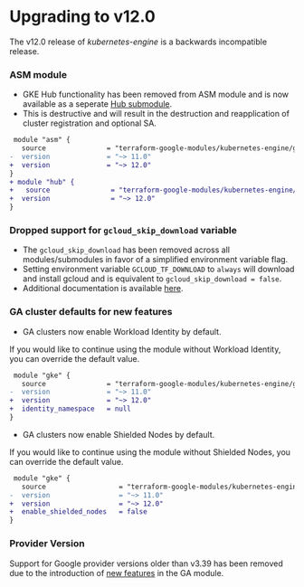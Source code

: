 # Upgrading to v12.0

The v12.0 release of *kubernetes-engine* is a backwards incompatible
release.

### ASM module

- GKE Hub functionality has been removed from ASM module and is now available as a seperate [Hub submodule](https://github.com/terraform-google-modules/terraform-google-kubernetes-engine/tree/master/modules/hub).
- This is destructive and will result in the destruction and reapplication of cluster registration and optional SA.

```diff
 module "asm" {
   source               = "terraform-google-modules/kubernetes-engine/google//modules/asm"
-  version              = "~> 11.0"
+  version              = "~> 12.0"
}
+ module "hub" {
+   source               = "terraform-google-modules/kubernetes-engine/google//modules/hub"
+  version               = "~> 12.0"
}
```

### Dropped support for `gcloud_skip_download` variable

- The `gcloud_skip_download` has been removed across all modules/submodules in favor of a simplified environment variable flag.
- Setting environment variable `GCLOUD_TF_DOWNLOAD` to `always` will download and install gcloud and is equivalent to `gcloud_skip_download = false`.
- Additional documentation is available [here](https://github.com/terraform-google-modules/terraform-google-gcloud#downloading).

### GA cluster defaults for new features

- GA clusters now enable Workload Identity by default.

If you would like to continue using the module without Workload Identity, you can override the default value.
```diff
 module "gke" {
   source               = "terraform-google-modules/kubernetes-engine/google"
-  version              = "~> 11.0"
+  version              = "~> 12.0"
+  identity_namespace   = null
}
```

- GA clusters now enable Shielded Nodes by default.

If you would like to continue using the module without Shielded Nodes, you can override the default value.
```diff
 module "gke" {
   source                  = "terraform-google-modules/kubernetes-engine/google"
-  version                 = "~> 11.0"
+  version                 = "~> 12.0"
+  enable_shielded_nodes   = false
}
```


### Provider Version
Support for Google provider versions older than v3.39 has been removed due to the introduction of [new features](https://github.com/terraform-google-modules/terraform-google-kubernetes-engine/issues/644) in the GA module.